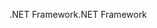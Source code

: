 <span data-ttu-id="bc248-101">.NET Framework</span><span class="sxs-lookup"><span data-stu-id="bc248-101">.NET Framework</span></span>